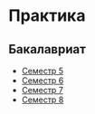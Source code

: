 # Практика

## Бакалавриат

* [Семестр 5](Bachelor/semester-5)
* [Семестр 6](Bachelor/semester-6)
* [Семестр 7](Bachelor/semester-7)
* [Семестр 8](Bachelor/semester-8)
